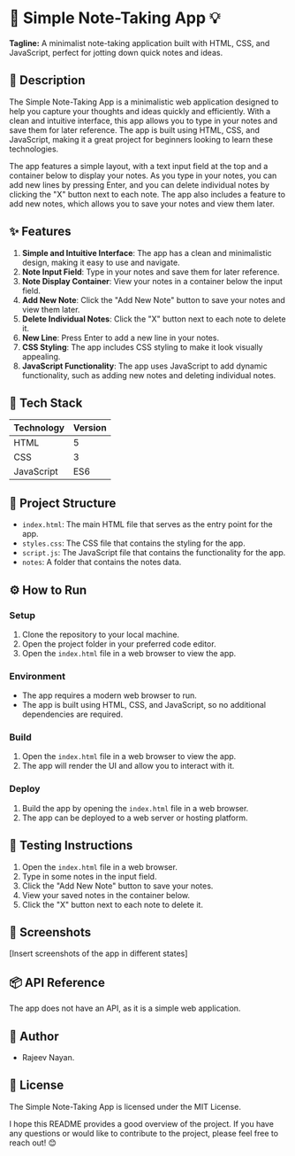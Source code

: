 🚀 **Simple Note-Taking App** 💡
================================

**Tagline:** A minimalist note-taking application built with HTML, CSS, and JavaScript, perfect for jotting down quick notes and ideas.

📖 Description
----------------

The Simple Note-Taking App is a minimalistic web application designed to help you capture your thoughts and ideas quickly and efficiently. With a clean and intuitive interface, this app allows you to type in your notes and save them for later reference. The app is built using HTML, CSS, and JavaScript, making it a great project for beginners looking to learn these technologies.

The app features a simple layout, with a text input field at the top and a container below to display your notes. As you type in your notes, you can add new lines by pressing Enter, and you can delete individual notes by clicking the "X" button next to each note. The app also includes a feature to add new notes, which allows you to save your notes and view them later.

✨ Features
------------

1. **Simple and Intuitive Interface**: The app has a clean and minimalistic design, making it easy to use and navigate.
2. **Note Input Field**: Type in your notes and save them for later reference.
3. **Note Display Container**: View your notes in a container below the input field.
4. **Add New Note**: Click the "Add New Note" button to save your notes and view them later.
5. **Delete Individual Notes**: Click the "X" button next to each note to delete it.
6. **New Line**: Press Enter to add a new line in your notes.
7. **CSS Styling**: The app includes CSS styling to make it look visually appealing.
8. **JavaScript Functionality**: The app uses JavaScript to add dynamic functionality, such as adding new notes and deleting individual notes.

🧰 Tech Stack
--------------

| Technology | Version |
| --- | --- |
| HTML | 5 |
| CSS | 3 |
| JavaScript | ES6 |

📁 Project Structure
--------------------

* `index.html`: The main HTML file that serves as the entry point for the app.
* `styles.css`: The CSS file that contains the styling for the app.
* `script.js`: The JavaScript file that contains the functionality for the app.
* `notes`: A folder that contains the notes data.

⚙️ How to Run
----------------

### Setup

1. Clone the repository to your local machine.
2. Open the project folder in your preferred code editor.
3. Open the `index.html` file in a web browser to view the app.

### Environment

* The app requires a modern web browser to run.
* The app is built using HTML, CSS, and JavaScript, so no additional dependencies are required.

### Build

1. Open the `index.html` file in a web browser to view the app.
2. The app will render the UI and allow you to interact with it.

### Deploy

1. Build the app by opening the `index.html` file in a web browser.
2. The app can be deployed to a web server or hosting platform.

🧪 Testing Instructions
-------------------------

1. Open the `index.html` file in a web browser.
2. Type in some notes in the input field.
3. Click the "Add New Note" button to save your notes.
4. View your saved notes in the container below.
5. Click the "X" button next to each note to delete it.

📸 Screenshots
--------------

[Insert screenshots of the app in different states]

📦 API Reference
----------------

The app does not have an API, as it is a simple web application.

👤 Author
----------

* Rajeev Nayan.

📝 License
----------

The Simple Note-Taking App is licensed under the MIT License.

I hope this README provides a good overview of the project. If you have any questions or would like to contribute to the project, please feel free to reach out! 😊
